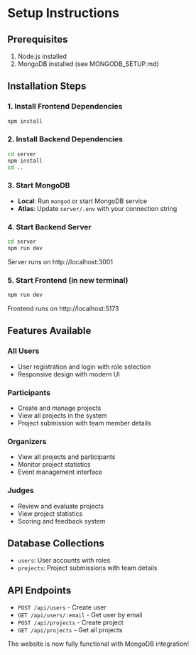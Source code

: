# Setup Instructions

## Prerequisites
1. Node.js installed
2. MongoDB installed (see MONGODB_SETUP.md)

## Installation Steps

### 1. Install Frontend Dependencies
```bash
npm install
```

### 2. Install Backend Dependencies
```bash
cd server
npm install
cd ..
```

### 3. Start MongoDB
- **Local**: Run `mongod` or start MongoDB service
- **Atlas**: Update `server/.env` with your connection string

### 4. Start Backend Server
```bash
cd server
npm run dev
```
Server runs on http://localhost:3001

### 5. Start Frontend (in new terminal)
```bash
npm run dev
```
Frontend runs on http://localhost:5173

## Features Available

### All Users
- User registration and login with role selection
- Responsive design with modern UI

### Participants
- Create and manage projects
- View all projects in the system
- Project submission with team member details

### Organizers
- View all projects and participants
- Monitor project statistics
- Event management interface

### Judges
- Review and evaluate projects
- View project statistics
- Scoring and feedback system

## Database Collections
- `users`: User accounts with roles
- `projects`: Project submissions with team details

## API Endpoints
- `POST /api/users` - Create user
- `GET /api/users/:email` - Get user by email
- `POST /api/projects` - Create project
- `GET /api/projects` - Get all projects

The website is now fully functional with MongoDB integration!
